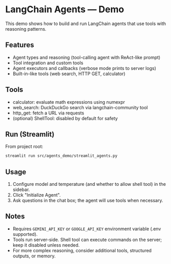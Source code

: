 LangChain Agents — Demo
=======================

This demo shows how to build and run LangChain agents that use tools with reasoning patterns.

Features
--------

- Agent types and reasoning (tool-calling agent with ReAct-like prompt)
- Tool integration and custom tools
- Agent executors and callbacks (verbose mode prints to server logs)
- Built-in-like tools (web search, HTTP GET, calculator)

Tools
-----

- calculator: evaluate math expressions using numexpr
- web_search: DuckDuckGo search via langchain-community tool
- http_get: fetch a URL via requests
- (optional) ShellTool: disabled by default for safety

Run (Streamlit)
---------------

From project root:

```bash
streamlit run src/agents_demo/streamlit_agents.py
```

Usage
-----

1. Configure model and temperature (and whether to allow shell tool) in the sidebar.
2. Click "Initialize Agent".
3. Ask questions in the chat box; the agent will use tools when necessary.

Notes
-----

- Requires `GEMINI_API_KEY` or `GOOGLE_API_KEY` environment variable (.env supported).
- Tools run server-side. Shell tool can execute commands on the server; keep it disabled unless needed.
- For more complex reasoning, consider additional tools, structured outputs, or memory.
